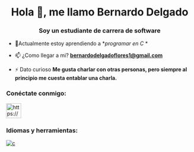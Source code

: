 <h1 align="center">Hola 👋, me llamo Bernardo Delgado</h1>
<h3 align="center">Soy un estudiante de carrera de software</h3>

- 🌱Actualmente estoy aprendiendo a **programar en C* *

- 📫 ¿Como llegar a mi? **bernardodelgadoflores1@gmail.com**

- ⚡ Dato curioso **Me gusta charlar con otras personas, pero siempre al principio me cuesta entablar una charla.**

<h3 align="left">Conéctate conmigo:</h3>
<p align="izquierda">
<a href="https://discord.gg/https://discord.com/invite/SVHjxUKy" target="blanco"><img align="centro" src="https : "https://discord.com/invite/SVHjxUKy" alt="https://discord.com/invite/SVHjxUKy" altura= "30" width="40" /></a>
</p>

<h3 align="left">Idiomas y herramientas:</h3>
<p align="left"> <a href="https://www.cprogramming.com/" target="_blank" rel="noreferrer"> <img src="https://raw.githubusercontent.com/devicons/devicon/master/icons/c/ c-original.svg" alt="c" ancho="40" alto="40"/> </a> </p>
